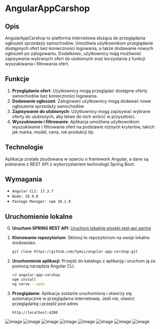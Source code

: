 # AngularAppCarshop

## Opis
AngularAppCarshop to platforma internetowa służąca do przeglądania ogłoszeń sprzedaży samochodów. Umożliwia użytkownikom przeglądanie dostępnych ofert bez konieczności logowania, a także dodawanie nowych ogłoszeń po zalogowaniu. Dodatkowo, użytkownicy mają możliwość zapisywania wybranych ofert do ulubionych oraz korzystania z funkcji wyszukiwania i filtrowania ofert.

## Funkcje
1. **Przeglądanie ofert**: Użytkownicy mogą przeglądać dostępne oferty samochodów bez konieczności logowania.
2. **Dodawanie ogłoszeń**: Zalogowani użytkownicy mogą dodawać nowe ogłoszenia sprzedaży samochodów.
3. **Zapisywanie do ulubionych**: Użytkownicy mogą zapisywać wybrane oferty do ulubionych, aby łatwo do nich wrócić w przyszłości.
4. **Wyszukiwanie i filtrowanie**: Aplikacja umożliwia użytkownikom wyszukiwanie i filtrowanie ofert na podstawie różnych kryteriów, takich jak marka, model, cena, rok produkcji itp.

## Technologie
Aplikacja została zbudowana w oparciu o framework Angular, a dane są pobierane z REST API z wykorzystaniem technologii Spring Boot.

## Wymagania
- `Angular CLI: 17.3.7`
- `Node: 20.9.0`
- `Package Manager: npm 10.1.0`
## Uruchomienie lokalne
0. **Uruchom SPRING REST API**: [Uruchom lokalnie projekt rest-api spring](https://github.com/Symii/spring-app-carshop)
1. **Klonowanie repozytorium**: Sklonuj to repozytorium na swoje lokalne środowisko.
   ```bash
   git clone https://github.com/Symii/angular-app-carshop.git

2. **Uruchomienie aplikacji**: Przejdź do katalogu z aplikacją i uruchom ją za pomocą narzędzia Angular CLI.
    ```bash
    cd angular-app-carshop
    npm install
    ng serve --open
3. **Przeglądanie**: Aplikacja zostanie uruchomiona i otworzy się automatycznie w przeglądarce internetowej. Jeśli nie, otwórz przeglądarkę i przejdź pod adres
   
       http://localhost:4200

![image](https://github.com/Symii/angular-app-carshop/assets/46313859/aff558f3-dac0-4505-ae82-e52a352270f6)
![image](https://github.com/Symii/angular-app-carshop/assets/46313859/511a9e68-9fcc-404f-8406-b0633e14b59a)
![image](https://github.com/Symii/angular-app-carshop/assets/46313859/c6d12808-8039-4dca-9f7d-c04b38407e8a)
![image](https://github.com/Symii/angular-app-carshop/assets/46313859/45bd331c-7072-4370-b1f9-b0852bcc2fbc)
![image](https://github.com/Symii/angular-app-carshop/assets/46313859/7a059595-97a8-4aad-befd-c28ac32e2e2e)
![image](https://github.com/Symii/angular-app-carshop/assets/46313859/eb526eed-8791-43c0-b734-c7e845f4d6d4)
![image](https://github.com/Symii/angular-app-carshop/assets/46313859/a877b0c0-a731-462e-82a8-437a7b5d9796)
![image](https://github.com/Symii/angular-app-carshop/assets/46313859/53217a7f-39a1-401e-a23c-8292d28bc1cb)



